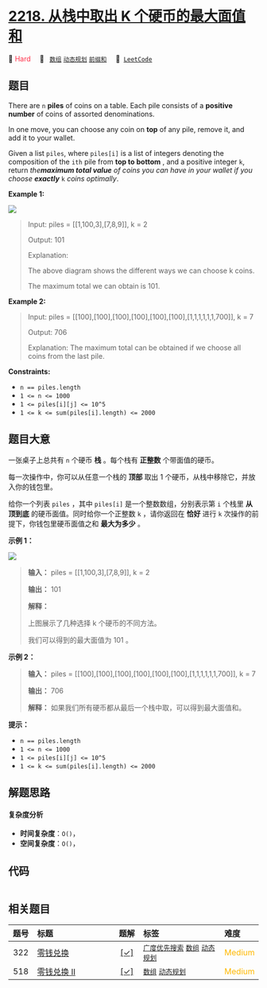 # [2218. 从栈中取出 K 个硬币的最大面值和](https://leetcode.com/problems/maximum-value-of-k-coins-from-piles)

🔴 <font color=#ff334b>Hard</font>&emsp; 🔖&ensp; [`数组`](/outline/tag/array.md) [`动态规划`](/outline/tag/dynamic-programming.md) [`前缀和`](/outline/tag/prefix-sum.md)&emsp; 🔗&ensp;[`LeetCode`](https://leetcode.com/problems/maximum-value-of-k-coins-from-piles)

## 题目

There are `n` **piles** of coins on a table. Each pile consists of a
**positive number** of coins of assorted denominations.

In one move, you can choose any coin on **top** of any pile, remove it, and
add it to your wallet.

Given a list `piles`, where `piles[i]` is a list of integers denoting the
composition of the `ith` pile from **top to bottom** , and a positive integer
`k`, return _the**maximum total value** of coins you can have in your wallet
if you choose **exactly**_ `k` _coins optimally_.



**Example 1:**

![](https://assets.leetcode.com/uploads/2019/11/09/e1.png)

> Input: piles = [[1,100,3],[7,8,9]], k = 2
> 
> Output: 101
> 
> Explanation:
> 
> The above diagram shows the different ways we can choose k coins.
> 
> The maximum total we can obtain is 101.

**Example 2:**

> Input: piles = [[100],[100],[100],[100],[100],[100],[1,1,1,1,1,1,700]], k = 7
> 
> Output: 706
> 
> Explanation: The maximum total can be obtained if we choose all coins from the last pile.

**Constraints:**

  * `n == piles.length`
  * `1 <= n <= 1000`
  * `1 <= piles[i][j] <= 10^5`
  * `1 <= k <= sum(piles[i].length) <= 2000`


## 题目大意

一张桌子上总共有 `n` 个硬币 **栈**  。每个栈有 **正整数**  个带面值的硬币。

每一次操作中，你可以从任意一个栈的 **顶部**  取出 1 个硬币，从栈中移除它，并放入你的钱包里。

给你一个列表 `piles` ，其中 `piles[i]` 是一个整数数组，分别表示第 `i` 个栈里 **从顶到底**  的硬币面值。同时给你一个正整数
`k` ，请你返回在 **恰好**  进行 `k` 次操作的前提下，你钱包里硬币面值之和 **最大为多少**  。



**示例 1：**

![](https://assets.leetcode.com/uploads/2019/11/09/e1.png)

> 
> 
> 
> 
> 
> **输入：** piles = [[1,100,3],[7,8,9]], k = 2
> 
> **输出：** 101
> 
> **解释：**
> 
> 上图展示了几种选择 k 个硬币的不同方法。
> 
> 我们可以得到的最大面值为 101 。
> 
> 

**示例 2：**

> 
> 
> 
> 
> 
> **输入：** piles = [[100],[100],[100],[100],[100],[100],[1,1,1,1,1,1,700]], k = 7
> 
> **输出：** 706
> 
> **解释：** 如果我们所有硬币都从最后一个栈中取，可以得到最大面值和。
> 
> 



**提示：**

  * `n == piles.length`
  * `1 <= n <= 1000`
  * `1 <= piles[i][j] <= 10^5`
  * `1 <= k <= sum(piles[i].length) <= 2000`


## 解题思路

#### 复杂度分析

- **时间复杂度**：`O()`，
- **空间复杂度**：`O()`，

## 代码

```javascript

```

## 相关题目

<!-- prettier-ignore -->
| 题号 | 标题 | 题解 | 标签 | 难度 |
| :------: | :------ | :------: | :------ | :------ |
| 322 | [零钱兑换](https://leetcode.com/problems/coin-change) | [[✓]](/problem/0322.md) |  [`广度优先搜索`](/outline/tag/breadth-first-search.md) [`数组`](/outline/tag/array.md) [`动态规划`](/outline/tag/dynamic-programming.md) | <font color=#ffb800>Medium</font> |
| 518 | [零钱兑换 II](https://leetcode.com/problems/coin-change-ii) | [[✓]](/problem/0518.md) |  [`数组`](/outline/tag/array.md) [`动态规划`](/outline/tag/dynamic-programming.md) | <font color=#ffb800>Medium</font> |

<style>
.blue {
    background-color: #096dd9;
    padding: 0.25rem 0.5rem;
    margin: 0;
    font-size: 0.85em;
    border-radius: 3px;
    color: white;
    font-weight: 500;
}
table th:first-of-type { width: 10%; }
table th:nth-of-type(2) { width: 35%; }
table th:nth-of-type(3) { width: 10%; }
table th:nth-of-type(4) { width: 35%; }
table th:nth-of-type(5) { width: 10%; }
</style>
